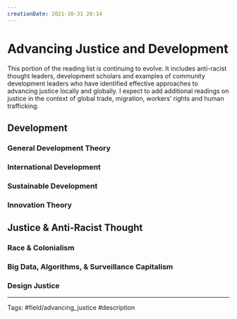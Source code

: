 ```yaml
---
creationDate: 2021-10-31 20:14
---
```


# Advancing Justice and Development

This portion of the reading list is continuing to evolve. It includes anti-racist thought leaders, development scholars and examples of community development leaders who have identified effective approaches to advancing justice locally and globally. I expect to add additional readings on justice in the context of global trade, migration, workers’ rights and human trafficking.

## Development

### General Development Theory

### International Development

### Sustainable Development

### Innovation Theory

## Justice & Anti-Racist Thought

### Race & Colonialism

### Big Data, Algorithms, & Surveillance Capitalism

### Design Justice










---
Tags:
#field/advancing_justice 
#description
